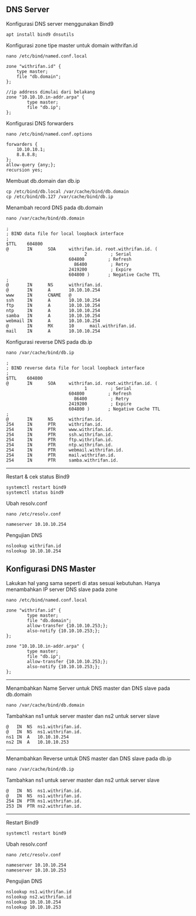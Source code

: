 ## DNS Server

Konfigurasi DNS server menggunakan Bind9

    apt install bind9 dnsutils

Konfigurasi zone tipe master untuk domain withrifan.id

    nano /etc/bind/named.conf.local

    zone "withrifan.id" {
        type master;
        file "db.domain";
    };

    //ip address dimulai dari belakang
    zone "10.10.10.in-addr.arpa" {
            type master;
            file "db.ip";
    };

Konfigurasi DNS forwarders

    nano /etc/bind/named.conf.options

    forwarders {
        10.10.10.1;
        8.8.8.8;
    };
    allow-query {any;};
    recursion yes;

Membuat db.domain dan db.ip

    cp /etc/bind/db.local /var/cache/bind/db.domain
    cp /etc/bind/db.127 /var/cache/bind/db.ip

Menambah record DNS pada db.domain

    nano /var/cache/bind/db.domain

    ;
    ; BIND data file for local loopback interface
    ;
    $TTL    604800
    @       IN      SOA     withrifan.id. root.withrifan.id. (
                                  2         ; Serial
                            604800         ; Refresh
                              86400         ; Retry
                            2419200         ; Expire
                            604800 )       ; Negative Cache TTL
    ;
    @       IN      NS      withrifan.id.
    @       IN      A       10.10.10.254
    www     IN      CNAME   @
    ssh     IN      A       10.10.10.254
    ftp     IN      A       10.10.10.254
    ntp     IN      A       10.10.10.254
    samba   IN      A       10.10.10.254
    webmail IN      A       10.10.10.254
    @       IN      MX      10      mail.withrifan.id.
    mail    IN      A       10.10.10.254

Konfigurasi reverse DNS pada db.ip

    nano /var/cache/bind/db.ip

    ;
    ; BIND reverse data file for local loopback interface
    ;
    $TTL    604800
    @       IN      SOA     withrifan.id. root.withrifan.id. (
                                  1         ; Serial
                            604800         ; Refresh
                              86400         ; Retry
                            2419200         ; Expire
                            604800 )       ; Negative Cache TTL
    ;
    @       IN      NS      withrifan.id.
    254     IN      PTR     withrifan.id.
    254     IN      PTR     www.withrifan.id.
    254     IN      PTR     ssh.withrifan.id.
    254     IN      PTR     ftp.withrifan.id.
    254     IN      PTR     ntp.withrifan.id.
    254     IN      PTR     webmail.withrifan.id.
    254     IN      PTR     mail.withrifan.id.
    254     IN      PTR     samba.withrifan.id.

---

Restart & cek status Bind9

    systemctl restart bind9
    systemctl status bind9

Ubah resolv.conf

    nano /etc/resolv.conf

    nameserver 10.10.10.254

Pengujian DNS

    nslookup withrifan.id
    nslookup 10.10.10.254

## Konfigurasi DNS Master

Lakukan hal yang sama seperti di atas sesuai kebutuhan. Hanya menambahkan IP server DNS slave pada zone

    nano /etc/bind/named.conf.local

    zone "withrifan.id" {
            type master;
            file "db.domain";
            allow-transfer {10.10.10.253;};
            also-notify {10.10.10.253;};
    };

    zone "10.10.10.in-addr.arpa" {
            type master;
            file "db.ip";
            allow-transfer {10.10.10.253;};
            also-notify {10.10.10.253;};
    };

---

Menambahkan Name Server untuk DNS master dan DNS slave pada db.domain

    nano /var/cache/bind/db.domain

Tambahkan ns1 untuk server master dan ns2 untuk server slave

    @   IN  NS  ns1.withrifan.id.
    @   IN  NS  ns1.withrifan.id.
    ns1 IN  A   10.10.10.254
    ns2 IN  A   10.10.10.253

---

Menambahkan Reverse untuk DNS master dan DNS slave pada db.ip

    nano /var/cache/bind/db.ip

Tambahkan ns1 untuk server master dan ns2 untuk server slave

    @   IN  NS  ns1.withrifan.id.
    @   IN  NS  ns1.withrifan.id.
    254 IN  PTR ns1.withrifan.id.
    253 IN  PTR ns2.withrifan.id.

---

Restart Bind9

    systemctl restart bind9

Ubah resolv.conf

    nano /etc/resolv.conf

    nameserver 10.10.10.254
    nameserver 10.10.10.253

Pengujian DNS

    nslookup ns1.withrifan.id
    nslookup ns2.withrifan.id
    nslookup 10.10.10.254
    nslookup 10.10.10.253